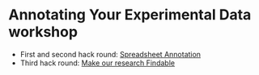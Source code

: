 # Annotating Your Experimental Data workshop

* First and second hack round: [Spreadsheet Annotation](SpreadsheetAnnotation.md)
* Third hack round: [Make our research Findable](Findable.md)


